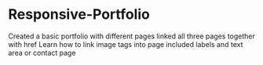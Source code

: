 # Responsive-Portfolio
Created a basic portfolio with different pages
linked all three pages together with href 
Learn how to link image tags into page 
included labels and text area or contact page

